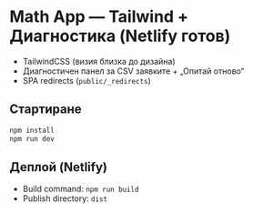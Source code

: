 
# Math App — Tailwind + Диагностика (Netlify готов)

- TailwindCSS (визия близка до дизайна)
- Диагностичен панел за CSV заявките + „Опитай отново“
- SPA redirects (`public/_redirects`)

## Стартиране
```bash
npm install
npm run dev
```

## Деплой (Netlify)
- Build command: `npm run build`
- Publish directory: `dist`
